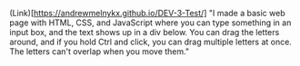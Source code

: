 (Link)[https://andrewmelnykx.github.io/DEV-3-Test/]
"I made a basic web page with HTML, CSS, and JavaScript where you can type something in an input box, and the text shows up in a div below. You can drag the letters around, and if you hold Ctrl and click, you can drag multiple letters at once. The letters can't overlap when you move them."

